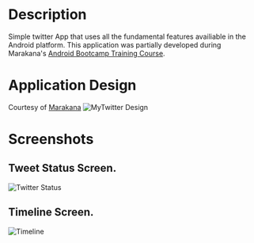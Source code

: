 # Description
Simple twitter App that uses all the fundamental features availiable in the Android platform. This application was partially developed during Marakana's [Android Bootcamp Training Course](http://marakana.com/training/android/android_bootcamp.html "Android Bootcamp").

# Application Design
Courtesy of [Marakana](http://marakana.com "Marakana")
![MyTwitter Design](http://marakana.com/static/tutorials/MyTwitter.png)

# Screenshots
## Tweet Status Screen.
![Twitter Status](http://cloud.github.com/downloads/fmaker/Tweety/tweety_screenshot.png)

## Timeline Screen.
![Timeline](http://cloud.github.com/downloads/fmaker/Tweety/tweety_screenshot2.png)
